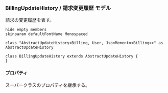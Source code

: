 ### BillingUpdateHistory / 請求変更履歴 モデル

請求の変更履歴を表す。

```plantuml
hide empty members
skinparam defaultFontName Monospaced

class "AbstractUpdateHistory<Billing, User, JsonMemento<Billing>>" as AbstractUpdateHistory

class BillingUpdateHistory extends AbstractUpdateHistory {
}
```

#### プロパティ

スーパークラスのプロパティを継承する。
